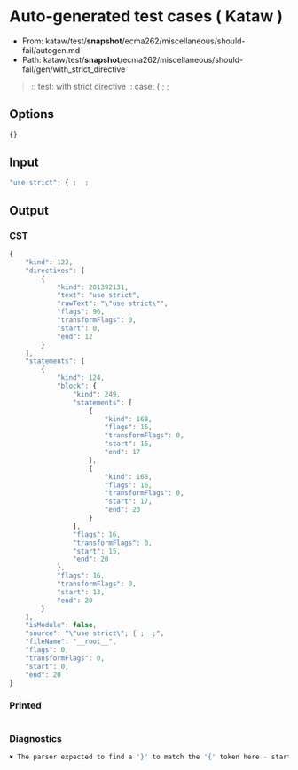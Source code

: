 # Auto-generated test cases ( Kataw )
- From: kataw/test/__snapshot__/ecma262/miscellaneous/should-fail/autogen.md
- Path: kataw/test/__snapshot__/ecma262/miscellaneous/should-fail/gen/with_strict_directive
> :: test: with strict directive
> :: case: { ;  ;
## Options

`````js
{}
`````
## Input

`````js
"use strict"; { ;  ;
`````
## Output

### CST

```javascript
{
    "kind": 122,
    "directives": [
        {
            "kind": 201392131,
            "text": "use strict",
            "rawText": "\"use strict\"",
            "flags": 96,
            "transformFlags": 0,
            "start": 0,
            "end": 12
        }
    ],
    "statements": [
        {
            "kind": 124,
            "block": {
                "kind": 249,
                "statements": [
                    {
                        "kind": 168,
                        "flags": 16,
                        "transformFlags": 0,
                        "start": 15,
                        "end": 17
                    },
                    {
                        "kind": 168,
                        "flags": 16,
                        "transformFlags": 0,
                        "start": 17,
                        "end": 20
                    }
                ],
                "flags": 16,
                "transformFlags": 0,
                "start": 15,
                "end": 20
            },
            "flags": 16,
            "transformFlags": 0,
            "start": 13,
            "end": 20
        }
    ],
    "isModule": false,
    "source": "\"use strict\"; { ;  ;",
    "fileName": "__root__",
    "flags": 0,
    "transformFlags": 0,
    "start": 0,
    "end": 20
}
```

### Printed

```javascript

```

### Diagnostics

```javascript
✖ The parser expected to find a '}' to match the '{' token here - start: 19, end: 20

```

